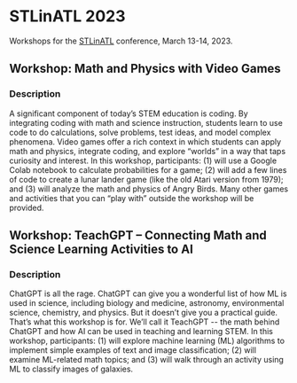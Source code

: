 # STLinATL 2023

Workshops for the [STLinATL](https://stlinatl.com/) conference, March 13-14, 2023.

## Workshop:  Math and Physics with Video Games

### Description

A significant component of today’s STEM education is coding. By integrating coding with math and science instruction, students learn to use code to do calculations, solve problems, test ideas, and model complex phenomena. Video games offer a rich context in which students can apply math and physics, integrate coding, and explore “worlds” in a way that taps curiosity and interest. In this workshop, participants:  (1) will use a Google Colab notebook to calculate probabilities for a game; (2) will add a few lines of code to create a lunar lander game (like the old Atari version from 1979); and (3) will analyze the math and physics of Angry Birds.  Many other games and activities that you can “play with” outside the workshop will be provided.


## Workshop:  TeachGPT – Connecting Math and Science Learning Activities to AI

### Description

ChatGPT is all the rage. ChatGPT can give you a wonderful list of how ML is used in science, including biology and medicine, astronomy, environmental science, chemistry, and physics. But it doesn’t give you a practical guide. That’s what this workshop is for. We’ll call it TeachGPT -- the math behind ChatGPT and how AI can be used in teaching and learning STEM. In this workshop, participants:  (1) will explore machine learning (ML) algorithms to implement simple examples of text and image classification; (2) will examine ML-related math topics; and (3) will walk through an activity using ML to classify images of galaxies.
